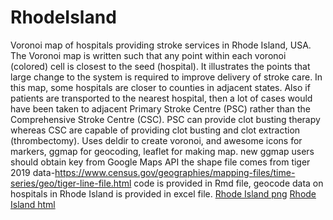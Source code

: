 # RhodeIsland
Voronoi map of hospitals providing stroke services in Rhode Island, USA. The Voronoi map is written such that any point within each voronoi (colored) cell is closest to the seed (hospital). It illustrates the points that large change to the system is required to improve delivery of stroke care. In this map, some hospitals are closer to counties in adjacent states. Also if patients are transported to the nearest hospital, then a lot of cases would have been taken to adjacent Primary Stroke Centre (PSC) rather than the Comprehensive Stroke Centre (CSC). PSC can provide clot busting therapy whereas CSC are capable of providing clot busting and clot extraction (thrombectomy). Uses deldir to create voronoi, and awesome icons for markers, ggmap for geocoding, leaflet for making map. new ggmap users should obtain key from Google Maps API the shape file comes from tiger 2019 data-https://www.census.gov/geographies/mapping-files/time-series/geo/tiger-line-file.html code is provided in Rmd file, geocode data on hospitals in Rhode Island is provided in excel file. [Rhode Island png](./Rhode_state_awesomeicon.png)
[Rhode Island html](./Rhode_state_awesomeicon.html)

